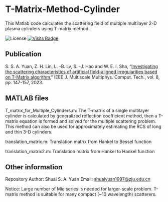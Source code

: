 # T-Matrix-Method-Cylinder
This Matlab code calculates the scattering field of multiple multilayer 2-D plasma cylinders using T-matrix method.

![License](https://img.shields.io/badge/license-GPL3.0-orange)
[![Visits Badge](https://badges.strrl.dev/visits/Shuai-Yuan-1997/T-Matrix-Method-Cylinder)](https://github.com/Shuai-Yuan-1997/T-Matrix-Method-Cylinder)
## Publication
S. S. A. Yuan, Z. H. Lin, L. -B. Lv, S. -J. Hao and W. E. I. Sha, “[Investigating the scattering characteristics of artificial field-aligned irregularities based on T-Matrix algorithm](https://ieeexplore.ieee.org/document/10058168),” IEEE J. Multiscale Multiphys. Comput. Tech., vol. 8, pp. 147-157, 2023.
## MATLAB files
T_matrix_for_Multiple_Cylinders.m: The T-matrix of a single multilayer cylinder is calculated by generalized reflection coefficient method, then a T-matrix equation is formed and solved for the multiple scattering problem. This method can also be used for approximately estimating the RCS of long and thin 3-D cylinders.  

translation_matrix.m: Translation matrix from Hankel to Bessel function

translation_matrix2.m: Translation matrix from Hankel to Hankel function
## Other information
Repository Author: Shuai S. A. Yuan
Email: shuaiyuan1997@zju.edu.cn

Notice: Large number of Mie series is needed for larger-scale problem. T-matrix method is suitable for many compact (~10 wavelength) scatterers.
